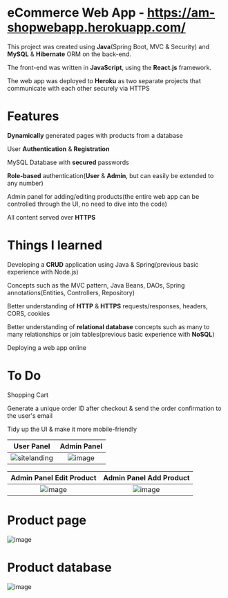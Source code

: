 # eCommerce Web App - https://am-shopwebapp.herokuapp.com/
<p>This project was created using <strong>Java</strong>(Spring Boot, MVC & Security) and <strong>MySQL</strong> & <strong>Hibernate</strong> ORM on the back-end. </p>
<p>The front-end was written in <strong>JavaScript</strong>, using the <strong>React.js</strong> framework.</p>
<p>The web app was deployed to <strong>Heroku</strong> as two separate projects that communicate with each other securely via HTTPS</p>

# Features
<p><strong>Dynamically</strong> generated pages with products from a database</p>
<p>User <strong>Authentication</strong> & <strong>Registration</strong></p>
<p>MySQL Database with <strong>secured</strong> passwords</p>
<p><strong>Role-based</strong> authentication(<strong>User</strong> & <strong>Admin</strong>, but can easily be extended to any number)</p>
<p>Admin panel for adding/editing products(the entire web app can be controlled through the UI, no need to dive into the code)</p>
<p>All content served over <strong>HTTPS</strong></p>

# Things I learned
<p>Developing a <strong>CRUD</strong> application using Java & Spring(previous basic experience with Node.js)</p>
<p>Concepts such as the MVC pattern, Java Beans, DAOs, Spring annotations(Entities, Controllers, Repository) </p>
<p>Better understanding of <strong>HTTP</strong> & <strong>HTTPS</strong> requests/responses, headers, CORS, cookies</p>
  <p>Better understanding of <strong>relational database</strong> concepts such as many to many relationships or join tables(previous basic experience with <strong>NoSQL</strong>)</p>
<p>Deploying a web app online</p>

# To Do
<p>Shopping Cart</p>
<p>Generate a unique order ID after checkout & send the order confirmation to the user's email</p>
<p>Tidy up the UI & make it more mobile-friendly</p>

<strong>User Panel</strong>    |  <strong>Admin Panel</strong>
:-------------------------:|:-------------------------:
![sitelanding](https://user-images.githubusercontent.com/14853367/105646957-8ba1fe00-5eab-11eb-9a98-06a432759bac.jpg)  |  ![image](https://user-images.githubusercontent.com/14853367/105647772-8b583180-5eb0-11eb-8749-2dd4af07b171.png)

<strong>Admin Panel Edit Product</strong>    |  <strong>Admin Panel Add Product</strong>
:-------------------------:|:-------------------------:
![image](https://user-images.githubusercontent.com/14853367/105648243-2520de00-5eb3-11eb-971d-89209eac365f.png)  |  ![image](https://user-images.githubusercontent.com/14853367/105648273-4aade780-5eb3-11eb-8e2b-2e0f5818413c.png)

# Product page
![image](https://user-images.githubusercontent.com/14853367/105648119-5fd64680-5eb2-11eb-9aa8-4a42dd956fa6.png)

# Product database
![image](https://user-images.githubusercontent.com/14853367/105648155-a88dff80-5eb2-11eb-9d08-409fa3466826.png)


